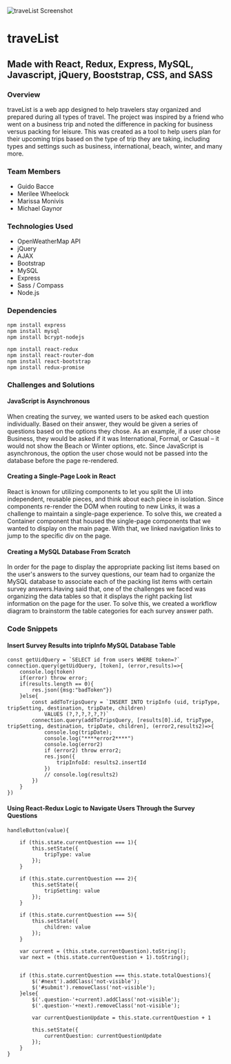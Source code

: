 ![traveList Screenshot](assets/images/travelist.png "traveList Homepage")

# traveList
## Made with React, Redux, Express, MySQL, Javascript, jQuery, Booststrap, CSS, and SASS

### Overview
traveList is a web app designed to help travelers stay organized and prepared during all types of travel. The project was inspired by a friend who went on a business trip and noted the difference in packing for business versus packing for leisure. This was created as a tool to help users plan for their upcoming trips based on the type of trip they are taking, including types and settings such as business, international, beach, winter, and many more.

### Team Members
* Guido Bacce
* Merilee Wheelock
* Marissa Monivis
* Michael Gaynor

### Technologies Used
* OpenWeatherMap API
* jQuery
* AJAX
* Bootstrap
* MySQL
* Express
* Sass / Compass
* Node.js

### Dependencies
```
npm install express
npm install mysql
npm install bcrypt-nodejs

npm install react-redux
npm install react-router-dom
npm install react-bootstrap
npm install redux-promise
```

### Challenges and Solutions
#### JavaScript is Asynchronous
When creating the survey, we wanted users to be asked each question individually. Based on their answer, they would be given a series of questions based on the options they chose. As an example, if a user chose Business, they would be asked if it was International, Formal, or Casual – it would not show the Beach or Winter options, etc. Since JavaScript is asynchronous, the option the user chose would not be passed into the database before the page re-rendered.
#### Creating a Single-Page Look in React
React is known for utilizing components to let you split the UI into independent, reusable pieces, and think about each piece in isolation. Since components re-render the DOM when routing to new Links, it was a challenge to maintain a single-page experience. To solve this, we created a Container component that housed the single-page components that we wanted to display on the main page. With that, we linked navigation links to jump to the specific div on the page.
#### Creating a MySQL Database From Scratch
In order for the page to display the appropriate packing list items based on the user's answers to the survey questions, our team had to organize the MySQL database to associate each of the packing list items with certain survey answers.Having said that, one of the challenges we faced was organizing the data tables so that it displays the right packing list information on the page for the user. To solve this, we created a workflow diagram to brainstorm the table categories for each survey answer path.

### Code Snippets
#### Insert Survey Results into tripInfo MySQL Database Table
```
const getUidQuery = `SELECT id from users WHERE token=?`
connection.query(getUidQuery, [token], (error,results)=>{
    console.log(token)
    if(error) throw error;
    if(results.length == 0){
        res.json({msg:"badToken"})
    }else{
        const addToTripsQuery = `INSERT INTO tripInfo (uid, tripType, tripSetting, destination, tripDate, children)
            VALUES (?,?,?,?,?,?)`
        connection.query(addToTripsQuery, [results[0].id, tripType, tripSetting, destination, tripDate, children], (error2,results2)=>{
            console.log(tripDate);
            console.log("****error2****")
            console.log(error2)
            if (error2) throw error2;
            res.json({
                tripInfoId: results2.insertId
            })
            // console.log(results2)
        })
    }
})
```
#### Using React-Redux Logic to Navigate Users Through the Survey Questions
```
handleButton(value){

    if (this.state.currentQuestion === 1){
        this.setState({
            tripType: value
        });
    }

    if (this.state.currentQuestion === 2){
        this.setState({
            tripSetting: value
        });
    }

    if (this.state.currentQuestion === 5){
        this.setState({
            children: value
        });
    }

    var current = (this.state.currentQuestion).toString();
    var next = (this.state.currentQuestion + 1).toString();


    if (this.state.currentQuestion === this.state.totalQuestions){
        $('#next').addClass('not-visible');
        $('#submit').removeClass('not-visible');
    }else{   
        $('.question-'+current).addClass('not-visible');
        $('.question-'+next).removeClass('not-visible');
     
        var currentQuestionUpdate = this.state.currentQuestion + 1

        this.setState({
            currentQuestion: currentQuestionUpdate
        });        
    }
}
```

<!-- ### Screenshots
#### Homepage
![Homepage](/public/images/homepage.png)
#### Route Search
![Route Search](/public/images/route-search.png)
#### Log In Modal
![Log In Modal](/public/images/login-modal.png)
#### Register Modal
![Register Modal](/public/images/register-modal.png)
#### User Profile Page
![User Profile Page](/public/images/profile-page.png) -->